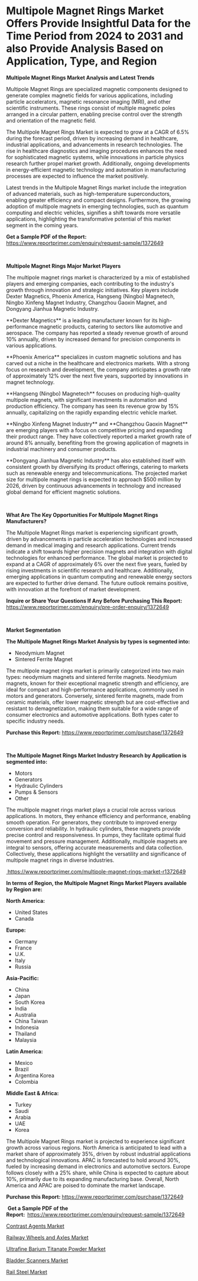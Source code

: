 <p><h1>Multipole Magnet Rings Market Offers Provide Insightful Data for the Time Period from 2024 to 2031 and also Provide Analysis Based on Application, Type, and Region</h1></p><p><strong>Multipole Magnet Rings Market Analysis and Latest Trends</strong></p>
<p><p>Multipole Magnet Rings are specialized magnetic components designed to generate complex magnetic fields for various applications, including particle accelerators, magnetic resonance imaging (MRI), and other scientific instruments. These rings consist of multiple magnetic poles arranged in a circular pattern, enabling precise control over the strength and orientation of the magnetic field.</p><p>The Multipole Magnet Rings Market is expected to grow at a CAGR of 6.5% during the forecast period, driven by increasing demand in healthcare, industrial applications, and advancements in research technologies. The rise in healthcare diagnostics and imaging procedures enhances the need for sophisticated magnetic systems, while innovations in particle physics research further propel market growth. Additionally, ongoing developments in energy-efficient magnetic technology and automation in manufacturing processes are expected to influence the market positively.</p><p>Latest trends in the Multipole Magnet Rings market include the integration of advanced materials, such as high-temperature superconductors, enabling greater efficiency and compact designs. Furthermore, the growing adoption of multipole magnets in emerging technologies, such as quantum computing and electric vehicles, signifies a shift towards more versatile applications, highlighting the transformative potential of this market segment in the coming years.</p></p>
<p><strong>Get a Sample PDF of the Report:&nbsp;</strong> <a href="https://www.reportprimer.com/enquiry/request-sample/1372649">https://www.reportprimer.com/enquiry/request-sample/1372649</a></p>
<p>&nbsp;</p>
<p><strong>Multipole Magnet Rings Major Market Players</strong></p>
<p><p>The multipole magnet rings market is characterized by a mix of established players and emerging companies, each contributing to the industry's growth through innovation and strategic initiatives. Key players include Dexter Magnetics, Phoenix America, Hangseng (Ningbo) Magnetech, Ningbo Xinfeng Magnet Industry, Changzhou Gaoxin Magnet, and Dongyang Jianhua Magnetic Industry.</p><p>**Dexter Magnetics** is a leading manufacturer known for its high-performance magnetic products, catering to sectors like automotive and aerospace. The company has reported a steady revenue growth of around 10% annually, driven by increased demand for precision components in various applications.</p><p>**Phoenix America** specializes in custom magnetic solutions and has carved out a niche in the healthcare and electronics markets. With a strong focus on research and development, the company anticipates a growth rate of approximately 12% over the next five years, supported by innovations in magnet technology.</p><p>**Hangseng (Ningbo) Magnetech** focuses on producing high-quality multipole magnets, with significant investments in automation and production efficiency. The company has seen its revenue grow by 15% annually, capitalizing on the rapidly expanding electric vehicle market.</p><p>**Ningbo Xinfeng Magnet Industry** and **Changzhou Gaoxin Magnet** are emerging players with a focus on competitive pricing and expanding their product range. They have collectively reported a market growth rate of around 8% annually, benefiting from the growing application of magnets in industrial machinery and consumer products.</p><p>**Dongyang Jianhua Magnetic Industry** has also established itself with consistent growth by diversifying its product offerings, catering to markets such as renewable energy and telecommunications. The projected market size for multipole magnet rings is expected to approach $500 million by 2026, driven by continuous advancements in technology and increased global demand for efficient magnetic solutions.</p></p>
<p>&nbsp;</p>
<p><strong>What Are The Key Opportunities For Multipole Magnet Rings Manufacturers?</strong></p>
<p><p>The Multipole Magnet Rings market is experiencing significant growth, driven by advancements in particle acceleration technologies and increased demand in medical imaging and research applications. Current trends indicate a shift towards higher precision magnets and integration with digital technologies for enhanced performance. The global market is projected to expand at a CAGR of approximately 6% over the next five years, fueled by rising investments in scientific research and healthcare. Additionally, emerging applications in quantum computing and renewable energy sectors are expected to further drive demand. The future outlook remains positive, with innovation at the forefront of market development.</p></p>
<p><strong>Inquire or Share Your Questions If Any Before Purchasing This Report:</strong> <a href="https://www.reportprimer.com/enquiry/pre-order-enquiry/1372649">https://www.reportprimer.com/enquiry/pre-order-enquiry/1372649</a></p>
<p>&nbsp;</p>
<p><strong>Market Segmentation</strong></p>
<p><strong>The Multipole Magnet Rings Market Analysis by types is segmented into:</strong></p>
<p><ul><li>Neodymium Magnet</li><li>Sintered Ferrite Magnet</li></ul></p>
<p><p>The multipole magnet rings market is primarily categorized into two main types: neodymium magnets and sintered ferrite magnets. Neodymium magnets, known for their exceptional magnetic strength and efficiency, are ideal for compact and high-performance applications, commonly used in motors and generators. Conversely, sintered ferrite magnets, made from ceramic materials, offer lower magnetic strength but are cost-effective and resistant to demagnetization, making them suitable for a wide range of consumer electronics and automotive applications. Both types cater to specific industry needs.</p></p>
<p><strong>Purchase this Report:&nbsp;</strong><a href="https://www.reportprimer.com/purchase/1372649">https://www.reportprimer.com/purchase/1372649</a></p>
<p>&nbsp;</p>
<p><strong>The Multipole Magnet Rings Market Industry Research by Application is segmented into:</strong></p>
<p><ul><li>Motors</li><li>Generators</li><li>Hydraulic Cylinders</li><li>Pumps & Sensors</li><li>Other</li></ul></p>
<p><p>The multipole magnet rings market plays a crucial role across various applications. In motors, they enhance efficiency and performance, enabling smooth operation. For generators, they contribute to improved energy conversion and reliability. In hydraulic cylinders, these magnets provide precise control and responsiveness. In pumps, they facilitate optimal fluid movement and pressure management. Additionally, multipole magnets are integral to sensors, offering accurate measurements and data collection. Collectively, these applications highlight the versatility and significance of multipole magnet rings in diverse industries.</p></p>
<p><a href="https://www.reportprimer.com/multipole-magnet-rings-market-r1372649">&nbsp;https://www.reportprimer.com/multipole-magnet-rings-market-r1372649</a></p>
<p><strong>In terms of Region, the Multipole Magnet Rings Market Players available by Region are:</strong></p>
<p>
    <p> <strong> North America: </strong>
        <ul>
            <li>United States</li>
            <li>Canada</li>
        </ul>
        </p> 
    <p> <strong> Europe: </strong>
        <ul>
            <li>Germany</li>
            <li>France</li>
            <li>U.K.</li>
            <li>Italy</li>
            <li>Russia</li>
        </ul>
        </p> 
    <p> <strong> Asia-Pacific: </strong>
        <ul>
            <li>China</li>
            <li>Japan</li>
            <li>South Korea</li>
            <li>India</li>
            <li>Australia</li>
            <li>China Taiwan</li>
            <li>Indonesia</li>
            <li>Thailand</li>
            <li>Malaysia</li>
        </ul>
        </p> 
    <p> <strong> Latin America: </strong>
        <ul>
            <li>Mexico</li>
            <li>Brazil</li>
            <li>Argentina Korea</li>
            <li>Colombia</li>
        </ul>
        </p> 
    <p> <strong> Middle East & Africa: </strong>
        <ul>
            <li>Turkey</li>
            <li>Saudi</li>
            <li>Arabia</li>
            <li>UAE</li>
            <li>Korea</li>
        </ul>
    </p>
    </p>
<p><p>The Multipole Magnet Rings market is projected to experience significant growth across various regions. North America is anticipated to lead with a market share of approximately 35%, driven by robust industrial applications and technological innovations. APAC is forecasted to hold around 30%, fueled by increasing demand in electronics and automotive sectors. Europe follows closely with a 25% share, while China is expected to capture about 10%, primarily due to its expanding manufacturing base. Overall, North America and APAC are poised to dominate the market landscape.</p></p>
<p><strong>Purchase this Report: </strong><a href="https://www.reportprimer.com/purchase/1372649">https://www.reportprimer.com/purchase/1372649</a></p>
<p>&nbsp;<strong>Get a Sample PDF of the Report:&nbsp;&nbsp;</strong><a href="https://www.reportprimer.com/enquiry/request-sample/1372649">https://www.reportprimer.com/enquiry/request-sample/1372649</a></p>
<p><strong></strong></p>
<p><p><a href="https://www.linkedin.com/pulse/emerging-trends-contrast-agents-market-global-outlook-1bgjf">Contrast Agents Market</a></p><p><a href="https://medium.com/@pzgqfkjx4/railway-wheels-and-axles-market-size-is-growing-at-cagr-of-9-7-44dc85f0b993?postPublishedType=repub">Railway Wheels and Axles Market</a></p><p><a href="https://issuu.com/reportprime-2/docs/ultrafine-barium-titanate-powder-ma_8a77f3501b6142">Ultrafine Barium Titanate Powder Market</a></p><p><a href="https://www.linkedin.com/pulse/global-bladder-scanners-market-trends-innovations-forward-looking-xkvic">Bladder Scanners Market</a></p><p><a href="https://medium.com/@pzgqfkjx4/rail-steel-market-industry-landscape-growth-trajectories-and-global-markets-de424629bb73?postPublishedType=repub">Rail Steel Market</a></p></p>